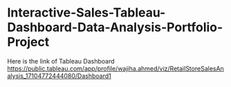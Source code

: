 # Interactive-Sales-Tableau-Dashboard-Data-Analysis-Portfolio-Project
Here is the link of Tableau Dashboard
https://public.tableau.com/app/profile/wajiha.ahmed/viz/RetailStoreSalesAnalysis_17104772444080/Dashboard1
